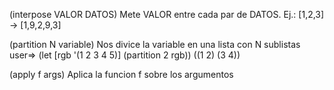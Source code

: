 (interpose VALOR DATOS)
  Mete VALOR entre cada par de DATOS. Ej.: [1,2,3] -> [1,9,2,9,3]

(partition N variable)
  Nos divice la variable en una lista con N sublistas
    user=> (let [rgb '(1 2 3 4 5)]
                (partition 2 rgb))
    ((1 2) (3 4))
 

(apply f args)
  Aplica la funcion f sobre los argumentos
